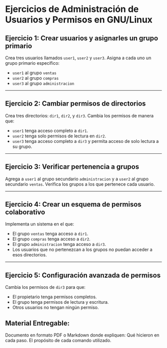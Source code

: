 # Ejercicios de Administración de Usuarios y Permisos en GNU/Linux

## **Ejercicio 1: Crear usuarios y asignarles un grupo primario**
Crea tres usuarios llamados `user1`, `user2` y `user3`. Asigna a cada uno un grupo primario específico:
- `user1` al grupo `ventas`
- `user2` al grupo `compras`
- `user3` al grupo `administracion`

---

## **Ejercicio 2: Cambiar permisos de directorios**
Crea tres directorios: `dir1`, `dir2`, y `dir3`. Cambia los permisos de manera que:
- `user1` tenga acceso completo a `dir1`.
- `user2` tenga solo permisos de lectura en `dir2`.
- `user3` tenga acceso completo a `dir3` y permita acceso de solo lectura a su grupo.

---

## **Ejercicio 3: Verificar pertenencia a grupos**
Agrega a `user1` al grupo secundario `administracion` y a `user2` al grupo secundario `ventas`. Verifica los grupos a los que pertenece cada usuario.

---

## **Ejercicio 4: Crear un esquema de permisos colaborativo**
Implementa un sistema en el que:
- El grupo `ventas` tenga acceso a `dir1`.
- El grupo `compras` tenga acceso a `dir2`.
- El grupo `administracion` tenga acceso a `dir3`.
- Los usuarios que no pertenezcan a los grupos no puedan acceder a esos directorios.

---

## **Ejercicio 5: Configuración avanzada de permisos**
Cambia los permisos de `dir3` para que:
- El propietario tenga permisos completos.
- El grupo tenga permisos de lectura y escritura.
- Otros usuarios no tengan ningún permiso.

## Material Entregable:
Documento en formato PDF o Markdown donde expliquen:
Qué hicieron en cada paso.
El propósito de cada comando utilizado.
